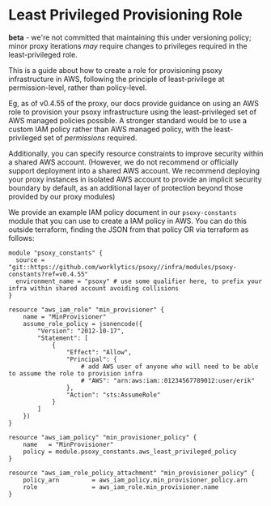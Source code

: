 # Least Privileged Provisioning Role

**beta** - we're not committed that maintaining this under versioning policy; minor proxy iterations
*may* require changes to privileges required in the least-privileged role.

This is a guide about how to create a role for provisioning psoxy infrastructure in AWS, following
the principle of least-privilege at permission-level, rather than policy-level.

Eg, as of v0.4.55 of the proxy, our docs provide guidance on using an AWS role to provision your
psoxy infrastructure using the least-privileged set of AWS managed policies possible. A stronger
standard would be to use a custom IAM policy rather than AWS managed policy, with the
least-privileged set of *permissions* required.

Additionally, you can specify resource constraints to improve security within a shared AWS account.
(However, we do not recommend or officially support deployment into a shared AWS account. We
recommend deploying your proxy instances in isolated AWS account to provide an implicit security
boundary by default, as an additional layer of protection beyond those provided by our proxy modules)


We provide an example IAM policy document in our `psoxy-constants` module that you can use to create
a IAM policy in AWS.  You can do this outside terraform, finding the JSON from that policy OR
via terraform as follows:

```hcl
module "psoxy_constants" {
  source = "git::https://github.com/worklytics/psoxy//infra/modules/psoxy-constants?ref=v0.4.55"
  environment_name = "psoxy" # use some qualifier here, to prefix your infra within shared account avoiding collisions
}

resource "aws_iam_role" "min_provisioner" {
    name = "MinProvisioner"
    assume_role_policy = jsonencode({
        "Version": "2012-10-17",
        "Statement": [
            {
                "Effect": "Allow",
                "Principal": {
                    # add AWS user of anyone who will need to be able to assume the role to provision infra
                    # "AWS": "arn:aws:iam::01234567789012:user/erik"
                },
                "Action": "sts:AssumeRole"
            }
        ]
    })
}

resource "aws_iam_policy" "min_provisioner_policy" {
    name   = "MinProvisioner"
    policy = module.psoxy_constants.aws_least_privileged_policy
}

resource "aws_iam_role_policy_attachment" "min_provisioner_policy" {
    policy_arn         = aws_iam_policy.min_provisioner_policy.arn
    role               = aws_iam_role.min_provisioner.name
}
```
